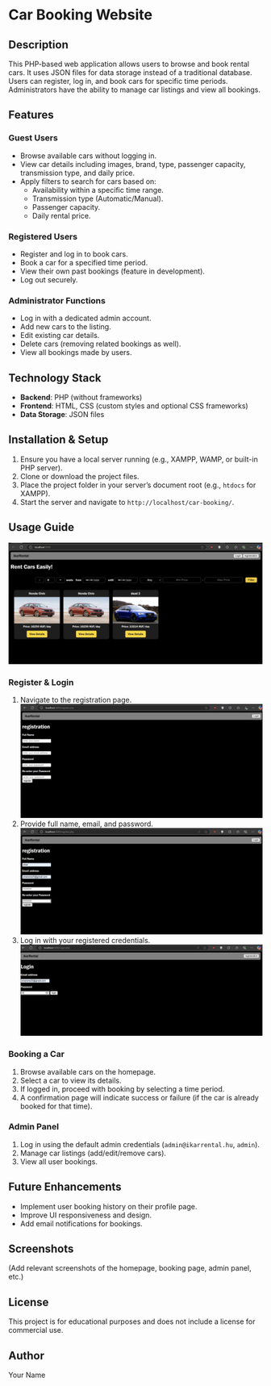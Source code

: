 # Car Booking Website

## Description

This PHP-based web application allows users to browse and book rental cars. It uses JSON files for data storage instead of a traditional database. Users can register, log in, and book cars for specific time periods. Administrators have the ability to manage car listings and view all bookings.

## Features

### Guest Users
- Browse available cars without logging in.
- View car details including images, brand, type, passenger capacity, transmission type, and daily price.
- Apply filters to search for cars based on:
  - Availability within a specific time range.
  - Transmission type (Automatic/Manual).
  - Passenger capacity.
  - Daily rental price.

### Registered Users
- Register and log in to book cars.
- Book a car for a specified time period.
- View their own past bookings (feature in development).
- Log out securely.

### Administrator Functions
- Log in with a dedicated admin account.
- Add new cars to the listing.
- Edit existing car details.
- Delete cars (removing related bookings as well).
- View all bookings made by users.

## Technology Stack
- **Backend**: PHP (without frameworks)
- **Frontend**: HTML, CSS (custom styles and optional CSS frameworks)
- **Data Storage**: JSON files

## Installation & Setup
1. Ensure you have a local server running (e.g., XAMPP, WAMP, or built-in PHP server).
2. Clone or download the project files.
3. Place the project folder in your server’s document root (e.g., `htdocs` for XAMPP).
4. Start the server and navigate to `http://localhost/car-booking/`.

## Usage Guide
![HomePage](images/screenshots/Home_page.png)
### Register & Login
1. Navigate to the registration page.
![Registeration page](images/screenshots/register.png)
2. Provide full name, email, and password.
![Register](images/screenshots/registration.png)
3. Log in with your registered credentials.
![Login](images/screenshots/Login_with_registered_account.png)

### Booking a Car
1. Browse available cars on the homepage.
2. Select a car to view its details.
3. If logged in, proceed with booking by selecting a time period.
4. A confirmation page will indicate success or failure (if the car is already booked for that time).

### Admin Panel
1. Log in using the default admin credentials (`admin@ikarrental.hu`, `admin`).
2. Manage car listings (add/edit/remove cars).
3. View all user bookings.

## Future Enhancements
- Implement user booking history on their profile page.
- Improve UI responsiveness and design.
- Add email notifications for bookings.

## Screenshots
(Add relevant screenshots of the homepage, booking page, admin panel, etc.)

## License
This project is for educational purposes and does not include a license for commercial use.

## Author
Your Name

